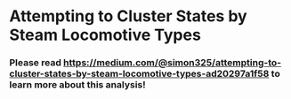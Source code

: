 # Attempting to Cluster States by Steam Locomotive Types

### Please read https://medium.com/@simon325/attempting-to-cluster-states-by-steam-locomotive-types-ad20297a1f58 to learn more about this analysis!
